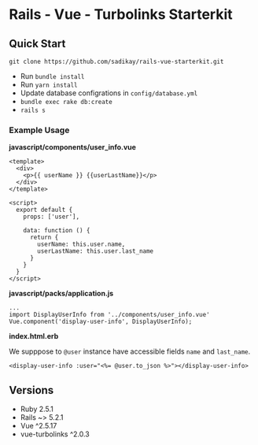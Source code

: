 # Rails - Vue - Turbolinks Starterkit

## Quick Start

```
git clone https://github.com/sadikay/rails-vue-starterkit.git
```

* Run `bundle install`
* Run `yarn install`
* Update database configrations in `config/database.yml`
* `bundle exec rake db:create`
* `rails s`

### Example Usage
**javascript/components/user_info.vue**
```vue
<template>
  <div>
    <p>{{ userName }} {{userLastName}}</p>
  </div>
</template>

<script>
  export default {
    props: ['user'],

    data: function () {
      return {
        userName: this.user.name,
        userLastName: this.user.last_name
      }
    }
  }
</script>
```

**javascript/packs/application.js**
```
...
import DisplayUserInfo from '../components/user_info.vue'
Vue.component('display-user-info', DisplayUserInfo);
```

**index.html.erb**

We supppose to `@user` instance have accessible fields `name` and `last_name`.
```erb
<display-user-info :user="<%= @user.to_json %>"></display-user-info>
```

## Versions
* Ruby 2.5.1
* Rails ~> 5.2.1
* Vue ^2.5.17
* vue-turbolinks ^2.0.3
